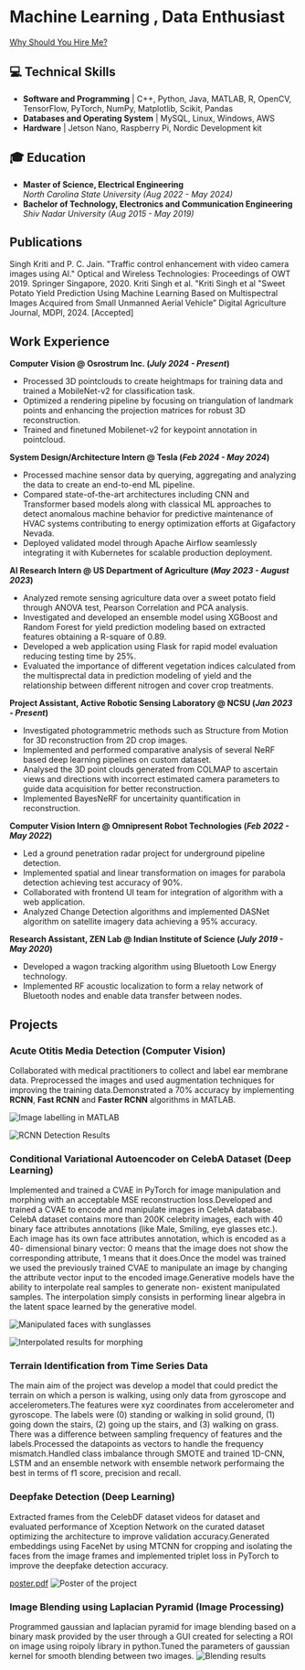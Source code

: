 
# Machine Learning , Data Enthusiast

[Why Should You Hire Me?](https://drive.google.com/file/d/1g3sxi0IXNGANIj7OF7UfOa0lnRyEN0DR/view?usp=sharing)

## 💻 Technical Skills
- **Software and Programming** | C++, Python, Java, MATLAB, R, OpenCV, TensorFlow, PyTorch, NumPy, Matplotlib, Scikit, Pandas
- **Databases and Operating System** | MySQL, Linux, Windows, AWS
- **Hardware** | Jetson Nano, Raspberry Pi, Nordic Development kit

## 🎓 Education
- **Master of Science, Electrical Engineering** <br>
_North Carolina State University (Aug 2022 - May 2024)_
- **Bachelor of Technology, Electronics and Communication Engineering** <br>
_Shiv Nadar University (Aug 2015 - May 2019)_

## Publications
Singh Kriti and P. C. Jain. "Traffic control enhancement with video camera images using AI." Optical and Wireless Technologies: Proceedings of OWT 2019. Springer Singapore, 2020.
Kriti Singh et al. "Kriti Singh et al "Sweet Potato Yield Prediction Using Machine Learning Based on Multispectral Images Acquired from Small Unmanned Aerial Vehicle” Digital Agriculture Journal, MDPI, 2024. [Accepted]



## Work Experience
**Computer Vision @ Osrostrum Inc. (_July 2024 - Present_)**
- Processed 3D pointclouds to create heightmaps for training data and trained a MobileNet-v2 for classification task.
- Optimized a rendering pipeline by focusing on triangulation of landmark points and enhancing the projection matrices for robust 3D reconstruction.
- Trained and finetuned Mobilenet-v2 for keypoint annotation in pointcloud.


**System Design/Architecture Intern @ Tesla (_Feb 2024 - May 2024_)**
- Processed machine sensor data by querying, aggregating and analyzing the data to create an end-to-end ML pipeline.
- Compared state-of-the-art architectures including CNN and Transformer based models along with classical ML approaches to
detect anomalous machine behavior for predictive maintenance of HVAC systems contributing to energy optimization efforts at Gigafactory Nevada.
- Deployed validated model through Apache Airflow seamlessly integrating it with Kubernetes for scalable production deployment.


**AI Research Intern @ US Department of Agriculture (_May 2023 - August 2023_)**
- Analyzed remote sensing agriculture data over a sweet potato field through ANOVA test, Pearson Correlation and PCA analysis.
- Investigated and developed an ensemble model using XGBoost and Random Forest for yield prediction modeling based on
extracted features obtaining a R-square of 0.89.
- Developed a web application using Flask for rapid model evaluation reducing testing time by 25%.
- Evaluated the importance of different vegetation indices calculated from the multisprectal data in prediction modeling of yield and the relationship between different nitrogen and cover crop treatments.
  
**Project Assistant, Active Robotic Sensing Laboratory @ NCSU (_Jan 2023 - Present_)**
- Investigated photogrammetric methods such as Structure from Motion for 3D reconstruction from 2D crop images.
- Implemented and performed comparative analysis of several NeRF based deep learning pipelines on custom dataset.
- Analysed the 3D point clouds generated from COLMAP to ascertain views and directions with incorrect estimated camera parameters to guide data acquisition for better reconstruction.
- Implemented BayesNeRF for uncertainity quantification in reconstruction.

**Computer Vision Intern @ Omnipresent Robot Technologies (_Feb 2022 - May 2022_)**
- Led a ground penetration radar project for underground pipeline detection.
- Implemented spatial and linear transformation on images for parabola detection achieving test accuracy of 90%.
- Collaborated with frontend UI team for integration of algorithm with a web application.
- Analyzed Change Detection algorithms and implemented DASNet algorithm on satellite imagery data achieving a 95% accuracy.

**Research Assistant, ZEN Lab @ Indian Institute of Science (_July 2019 - May 2020_)**
- Developed a wagon tracking algorithm using Bluetooth Low Energy technology.
- Implemented RF acoustic localization to form a relay network of Bluetooth nodes and enable data transfer between nodes.

## Projects
### Acute Otitis Media Detection (Computer Vision)

Collaborated with medical practitioners to collect and label ear membrane data. Preprocessed the images and used augmentation techniques for improving the training data.Demonstrated a 70% accuracy by implementing **RCNN**, **Fast RCNN** and **Faster RCNN** algorithms in MATLAB.


![Image labelling in MATLAB](/assets/img/image_labelling.png)


![RCNN Detection Results](/assets/img/rcnn_detection.png)


### Conditional Variational Autoencoder on CelebA Dataset (Deep Learning)

Implemented and trained a CVAE in PyTorch for image manipulation and morphing with an acceptable MSE reconstruction loss.Developed and trained a CVAE to encode and manipulate images in CelebA database. CelebA dataset contains more than 200K celebrity images, each with 40 binary face attributes annotations (like Male, Smiling, eye glasses etc.). Each image has its own face attributes annotation, which is encoded as a 40- dimensional binary vector: 0 means that the image does not show the corresponding attribute, 1 means that it does.Once the model was trained we used the previously trained CVAE to manipulate an image by changing the attribute vector input to the encoded image.Generative models have the ability to interpolate real samples to generate non- existent manipulated samples. The interpolation simply consists in performing linear algebra in the latent space learned by the generative model.


![Manipulated faces with sunglasses](/assets/img/beard_man.png)


![Interpolated results for morphing](/assets/img/nterpolation.png)

### Terrain Identification from Time Series Data

The main aim of the project was develop a model that could predict the terrain on which a person is walking, using only data from gyroscope and accelerometers.The features were xyz coordinates from accelerometer and gyroscope. The labels were (0) standing or walking in solid ground, (1) going down the stairs, (2) going up the stairs, and (3)  walking on grass. There was a difference between sampling frequency of features and the labels.Processed the datapoints as vectors to handle the frequency mismatch.Handled class imbalance through SMOTE and trained 1D-CNN, LSTM and an ensemble network with ensemble network performaing the best in terms of f1 score, precision and recall.

### Deepfake Detection (Deep Learning)

Extracted frames from the CelebDF dataset videos for dataset and  evaluated performance of Xception Network on the curated dataset optimizing the architecture to improve validation accuracy.Generated embeddings using FaceNet by using MTCNN for cropping and isolating the faces from the image frames and implemented triplet loss in PyTorch to improve the deepfake detection accuracy.

[poster.pdf](https://github.com/user-attachments/files/16809242/poster.pdf)
![Poster of the project](/assets/img/poster.png)

### Image Blending using Laplacian Pyramid (Image Processing)

Programmed gaussian and laplacian pyramid for image blending based on a binary mask provided by the user through a GUI
created for selecting a ROI on image using roipoly library in python.Tuned the parameters of gaussian kernel for smooth blending between two images.
![Blending results](/assets/img/gaussian_blending.png)






